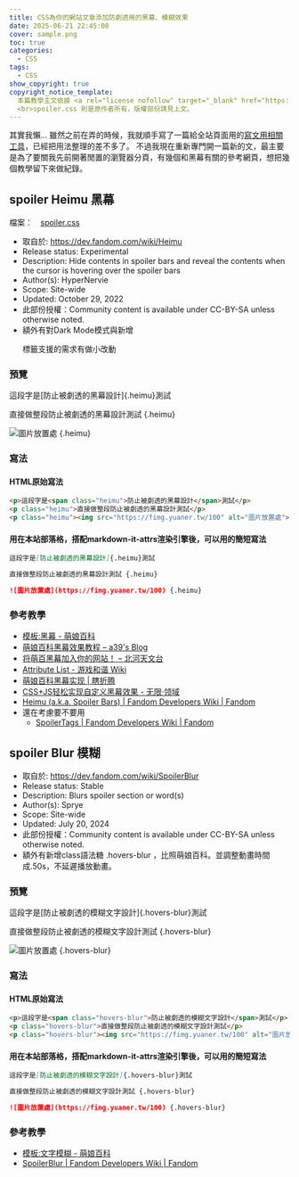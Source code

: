 ```yaml
---
title: CSS為你的網站文章添加防劇透用的黑幕、模糊效果
date: 2025-06-21 22:45:08
cover: sample.png
toc: true
categories:
  - CSS
tags:
  - CSS
show_copyright: true
copyright_notice_template:
  本篇教學主文依據 <a rel="license nofollow" target="_blank" href="https://creativecommons.org/licenses/by-sa/4.0/deed.zh-hant">CC BY-SA 4.0 姓名標示-相同方式分享</a> 授權釋出。 
  <br>spoiler.css 則是原作者所有，版權部份請見上文。
---
```



其實我懶... 雖然之前在弄的時候，我就順手寫了一篇給全站頁面用的[寫文用相關工具](/tools)，已經把用法整理的差不多了。
不過我現在重新專門開一篇新的文，最主要是為了要關我先前開著閒置的瀏覽器分頁，有幾個和黑幕有關的參考網頁，想把幾個教學留下來做紀錄。

## spoiler Heimu 黑幕
檔案：　[spoiler.css](/css/spoiler.css)

* 取自於: <https://dev.fandom.com/wiki/Heimu>
* Release status: Experimental
* Description: Hide contents in spoiler bars and reveal the contents when the cursor is hovering over the spoiler bars
* Author(s): HyperNervie
* Scope: Site-wide
* Updated: October 29, 2022
* 此部份授權：Community content is available under CC-BY-SA unless otherwise noted.
* 額外有對Dark Mode模式與新增 <p></p> 標籤支援的需求有做小改動

### 預覽

<div class="xg-grid">
<div class="xg-col-9 xg-col-sm-12">

這段字是[防止被劇透的黑幕設計]{.heimu}測試

直接做整段防止被劇透的黑幕設計測試 {.heimu}
</div>
<div class="xg-col-3 xg-col-sm-12">

![圖片放置處](https://fimg.yuaner.tw/100) {.heimu}
</div>
</div>

### 寫法

#### HTML原始寫法
```html
<p>這段字是<span class="heimu">防止被劇透的黑幕設計</span>測試</p>
<p class="heimu">直接做整段防止被劇透的黑幕設計測試</p>
<p class="heimu"><img src="https://fimg.yuaner.tw/100" alt="圖片放置處"></p>
```

#### 用在本站部落格，搭配markdown-it-attrs渲染引擎後，可以用的簡短寫法
```markdown
這段字是[防止被劇透的黑幕設計]{.heimu}測試

直接做整段防止被劇透的黑幕設計測試 {.heimu}

![圖片放置處](https://fimg.yuaner.tw/100) {.heimu}
```

### 參考教學
* [模板:黑幕 - 萌娘百科](https://zh.moegirl.org.cn/Template:%E9%BB%91%E5%B9%95)
* [萌娘百科黑幕效果教程 – a39's Blog](http://www.asuka39.top/article/181/)
* [将萌百黑幕加入你的网站！ – 北河天文台](https://pediastrum.com/moeblack/)
* [Attribute List - 游戏和谐 Wiki](https://ggame.gledos.science/mkdocs/Attribute_List.html)
* [萌娘百科黑幕实现 | 瞎折腾](https://www.braindance.top/posts/play_time/%E8%90%8C%E5%A8%98%E7%99%BE%E7%A7%91%E9%BB%91%E5%B9%95%E5%AE%9E%E7%8E%B0/)
* [CSS+JS轻松实现自定义黑幕效果 - 无限·领域](https://ucw.moe/archives/js-with-css-implements-heimu.html)
* [Heimu (a.k.a. Spoiler Bars) | Fandom Developers Wiki | Fandom](https://dev.fandom.com/wiki/Heimu)
* 還在考慮要不要用
    * [SpoilerTags | Fandom Developers Wiki | Fandom](https://dev.fandom.com/wiki/SpoilerTags)

## spoiler Blur 模糊
* 取自於: <https://dev.fandom.com/wiki/SpoilerBlur>
* Release status: Stable
* Description: Blurs spoiler section or word(s)
* Author(s): Sprye
* Scope: Site-wide
* Updated: July 20, 2024
* 此部份授權：Community content is available under CC-BY-SA unless otherwise noted.
* 額外有新增class語法糖 .hovers-blur ，比照萌娘百科。並調整動畫時間成.50s，不延遲播放動畫。

### 預覽
<div class="xg-grid">
<div class="xg-col-9 xg-col-sm-12">

這段字是[防止被劇透的模糊文字設計]{.hovers-blur}測試

直接做整段防止被劇透的模糊文字設計測試 {.hovers-blur}
</div>
<div class="xg-col-3 xg-col-sm-12">

![圖片放置處](https://fimg.yuaner.tw/100) {.hovers-blur}
</div>
</div>

### 寫法
#### HTML原始寫法
```html
<p>這段字是<span class="hovers-blur">防止被劇透的模糊文字設計</span>測試</p>
<p class="hovers-blur">直接做整段防止被劇透的模糊文字設計測試</p>
<p class="hovers-blur"><img src="https://fimg.yuaner.tw/100" alt="圖片放置處"></p>
```

#### 用在本站部落格，搭配markdown-it-attrs渲染引擎後，可以用的簡短寫法
```markdown
這段字是[防止被劇透的模糊文字設計]{.hovers-blur}測試

直接做整段防止被劇透的模糊文字設計測試 {.hovers-blur}

![圖片放置處](https://fimg.yuaner.tw/100) {.hovers-blur}
```

### 參考教學
* [模板:文字模糊 - 萌娘百科](https://zh.moegirl.org.cn/Template:%E6%96%87%E5%AD%97%E6%A8%A1%E7%B3%8A)
* [SpoilerBlur | Fandom Developers Wiki | Fandom](https://dev.fandom.com/wiki/SpoilerBlur)
